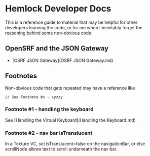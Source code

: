 # Hemlock Developer Docs

This is a reference guide to material that may be helpful for other developers learning the code, or for me when I inevitably forget the reasoning behind some non-obvious code.

## OpenSRF and the JSON Gateway

*  [OSRF JSON Gateway](OSRF JSON Gateway.md)

## Footnotes

Non-obvious code that gets repeated may have a reference like

```
// See Footnote #x - xyzzy
```

### Footnote #1 - handling the keyboard

See [Handling the Virtual Keyboard](Handling the Keyboard.md)

### Footnote #2 - nav bar isTranslucent

In a Texture VC, set isTranslucent=false on the navigationBar, or else scrollNode allows text to scroll underneath the nav bar.

